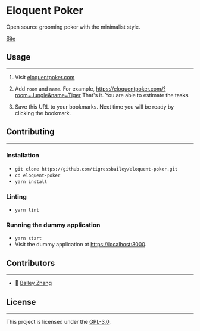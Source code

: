# Eloquent Poker

Open source grooming poker with the minimalist style.

[Site](https://eloquentpoker.com)

## Usage

* * *

1.  Visit [eloquentpoker.com](https://eloquentpoker.com)

2.  Add `room` and `name`.
    For example, https://eloquentpoker.com/?room=Jungle&name=Tiger
    That's it.
    You are able to estimate the tasks.

3.  Save this URL to your bookmarks.
    Next time you will be ready by clicking the bookmark.

## Contributing

* * *

### Installation

-   `git clone https://github.com/tigressbailey/eloquent-poker.git`
-   `cd eloquent-poker`
-   `yarn install`

### Linting

-   `yarn lint`


### Running the dummy application

-   `yarn start`
-   Visit the dummy application at <https://localhost:3000>.


## Contributors

* * *

-   :tiger: [Bailey Zhang](https://tigressbailey.github.io)

## License

* * *

This project is licensed under the [GPL-3.0](LICENSE.md).
